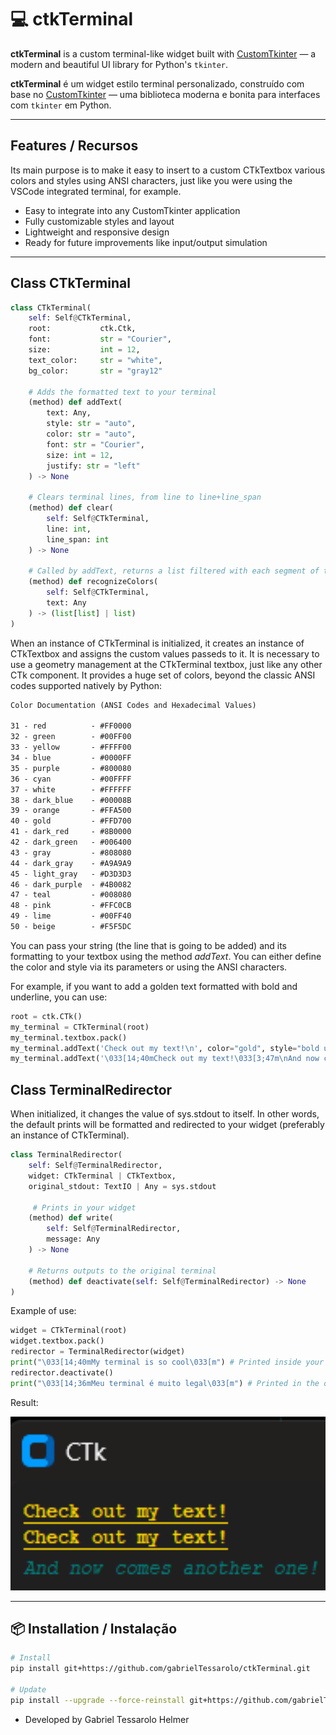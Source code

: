 # 💻 ctkTerminal

**ctkTerminal** is a custom terminal-like widget built with [CustomTkinter](https://github.com/TomSchimansky/CustomTkinter) — a modern and beautiful UI library for Python's `tkinter`.

**ctkTerminal** é um widget estilo terminal personalizado, construído com base no [CustomTkinter](https://github.com/TomSchimansky/CustomTkinter) — uma biblioteca moderna e bonita para interfaces com `tkinter` em Python.

---

## Features / Recursos

Its main purpose is to make it easy to insert to a custom CTkTextbox various colors and styles using ANSI characters, just like you were using the VSCode integrated terminal, for example.

- Easy to integrate into any CustomTkinter application  
- Fully customizable styles and layout  
- Lightweight and responsive design  
- Ready for future improvements like input/output simulation

---

## Class CTkTerminal

```py
class CTkTerminal(
    self: Self@CTkTerminal,
    root:           ctk.Ctk,
    font:           str = "Courier",
    size:           int = 12,
    text_color:     str = "white",
    bg_color:       str = "gray12"

    # Adds the formatted text to your terminal
    (method) def addText(
        text: Any,
        style: str = "auto",
        color: str = "auto",
        font: str = "Courier",
        size: int = 12,
        justify: str = "left"
    ) -> None

    # Clears terminal lines, from line to line+line_span
    (method) def clear(
        self: Self@CTkTerminal,
        line: int,
        line_span: int
    ) -> None

    # Called by addText, returns a list filtered with each segment of the text and its formatting
    (method) def recognizeColors(
        self: Self@CTkTerminal,
        text: Any
    ) -> (list[list] | list)
) 
```

When an instance of CTkTerminal is initialized, it creates an instance of CTkTextbox and assigns the custom values passeds to it. It is necessary to use a geometry management at the CTkTerminal textbox, just like any other CTk component.
It provides a huge set of colors, beyond the classic ANSI codes supported natively by Python:

```txt
Color Documentation (ANSI Codes and Hexadecimal Values)

31 - red          - #FF0000
32 - green        - #00FF00
33 - yellow       - #FFFF00
34 - blue         - #0000FF
35 - purple       - #800080
36 - cyan         - #00FFFF
37 - white        - #FFFFFF
38 - dark_blue    - #00008B
39 - orange       - #FFA500
40 - gold         - #FFD700
41 - dark_red     - #8B0000
42 - dark_green   - #006400
43 - gray         - #808080
44 - dark_gray    - #A9A9A9
45 - light_gray   - #D3D3D3
46 - dark_purple  - #4B0082
47 - teal         - #008080
48 - pink         - #FFC0CB
49 - lime         - #00FF40
50 - beige        - #F5F5DC
```

You can pass your string (the line that is going to be added) and its formatting to your textbox using the method *addText*.
You can either define the color and style via its parameters or using the ANSI characters.

For example, if you want to add a golden text formatted with bold and underline, you can use:
```py
root = ctk.CTk()
my_terminal = CTkTerminal(root)
my_terminal.textbox.pack()
my_terminal.addText('Check out my text!\n', color="gold", style="bold underline") # via parameters
my_terminal.addText('\033[14;40mCheck out my text!\033[3;47m\nAnd now comes another one!') # via ANSI
```

## Class TerminalRedirector

When initialized, it changes the value of sys.stdout to itself. In other words, the default prints will be formatted and redirected to your widget (preferably an instance of CTkTerminal).

```py
class TerminalRedirector(
    self: Self@TerminalRedirector,
    widget: CTkTerminal | CTkTextbox,
    original_stdout: TextIO | Any = sys.stdout

     # Prints in your widget
    (method) def write(
        self: Self@TerminalRedirector,
        message: Any
    ) -> None

    # Returns outputs to the original terminal
    (method) def deactivate(self: Self@TerminalRedirector) -> None
) 
```
Example of use:
```py
widget = CTkTerminal(root)
widget.textbox.pack()
redirector = TerminalRedirector(widget)
print("\033[14;40mMy terminal is so cool\033[m") # Printed inside your terminal/widget
redirector.deactivate()
print("\033[14;36mMeu terminal é muito legal\033[m") # Printed in the original terminal
```

Result:
<p align="center"><img src="assets/demo.png" alt="CTkTerminal demo" width="600"/></p>

---

## 📦 Installation / Instalação

```bash
# Install
pip install git+https://github.com/gabrielTessarolo/ctkTerminal.git

# Update
pip install --upgrade --force-reinstall git+https://github.com/gabrielTessarolo/ctkTerminal.git
```

- Developed by Gabriel Tessarolo Helmer
